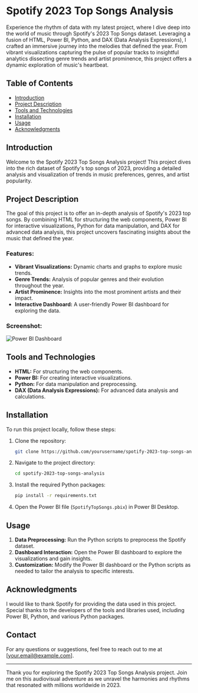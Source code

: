 # Spotify 2023 Top Songs Analysis

Experience the rhythm of data with my latest project, where I dive deep into the world of music through Spotify's 2023 Top Songs dataset. Leveraging a fusion of HTML, Power BI, Python, and DAX (Data Analysis Expressions), I crafted an immersive journey into the melodies that defined the year. From vibrant visualizations capturing the pulse of popular tracks to insightful analytics dissecting genre trends and artist prominence, this project offers a dynamic exploration of music's heartbeat.

## Table of Contents
- [Introduction](#introduction)
- [Project Description](#project-description)
- [Tools and Technologies](#tools-and-technologies)
- [Installation](#installation)
- [Usage](#usage)
- [Acknowledgments](#acknowledgments)

## Introduction
Welcome to the Spotify 2023 Top Songs Analysis project! This project dives into the rich dataset of Spotify's top songs of 2023, providing a detailed analysis and visualization of trends in music preferences, genres, and artist popularity.

## Project Description
The goal of this project is to offer an in-depth analysis of Spotify's 2023 top songs. By combining HTML for structuring the web components, Power BI for interactive visualizations, Python for data manipulation, and DAX for advanced data analysis, this project uncovers fascinating insights about the music that defined the year.

### Features:
- **Vibrant Visualizations:** Dynamic charts and graphs to explore music trends.
- **Genre Trends:** Analysis of popular genres and their evolution throughout the year.
- **Artist Prominence:** Insights into the most prominent artists and their impact.
- **Interactive Dashboard:** A user-friendly Power BI dashboard for exploring the data.

### Screenshot:
![Power BI Dashboard](images/spotifydata.jpg)

## Tools and Technologies
- **HTML:** For structuring the web components.
- **Power BI:** For creating interactive visualizations.
- **Python:** For data manipulation and preprocessing.
- **DAX (Data Analysis Expressions):** For advanced data analysis and calculations.

## Installation
To run this project locally, follow these steps:

1. Clone the repository:
    ```sh
    git clone https://github.com/yourusername/spotify-2023-top-songs-analysis.git
    ```
2. Navigate to the project directory:
    ```sh
    cd spotify-2023-top-songs-analysis
    ```
3. Install the required Python packages:
    ```sh
    pip install -r requirements.txt
    ```
4. Open the Power BI file (`SpotifyTopSongs.pbix`) in Power BI Desktop.

## Usage
1. **Data Preprocessing:** Run the Python scripts to preprocess the Spotify dataset.
2. **Dashboard Interaction:** Open the Power BI dashboard to explore the visualizations and gain insights.
3. **Customization:** Modify the Power BI dashboard or the Python scripts as needed to tailor the analysis to specific interests.

## Acknowledgments
I would like to thank Spotify for providing the data used in this project. Special thanks to the developers of the tools and libraries used, including Power BI, Python, and various Python packages.

## Contact
For any questions or suggestions, feel free to reach out to me at [your.email@example.com].

---

Thank you for exploring the Spotify 2023 Top Songs Analysis project. Join me on this audiovisual adventure as we unravel the harmonies and rhythms that resonated with millions worldwide in 2023.
